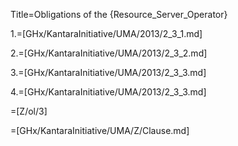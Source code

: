 Title=Obligations of the {Resource_Server_Operator}

1.=[GHx/KantaraInitiative/UMA/2013/2_3_1.md]

2.=[GHx/KantaraInitiative/UMA/2013/2_3_2.md]

3.=[GHx/KantaraInitiative/UMA/2013/2_3_3.md]

4.=[GHx/KantaraInitiative/UMA/2013/2_3_3.md]

=[Z/ol/3]

=[GHx/KantaraInitiative/UMA/Z/Clause.md]
